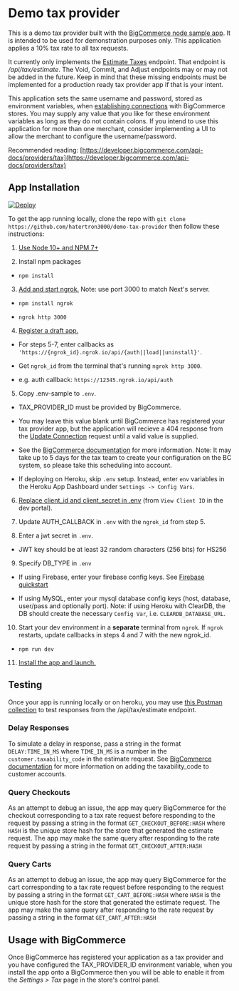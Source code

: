 
  

# Demo tax provider

This is a demo tax provider built with the [BigCommerce node sample app](https://github.com/bigcommerce/sample-app-nodejs). It is intended to be used for demonstration purposes only. This application applies a 10% tax rate to all tax requests.

  

It currently only implements the [Estimate Taxes](https://developer.bigcommerce.com/api-reference/providers/tax-provider-api/tax-provider/estimate) endpoint. That endpoint is _/api/tax/estimate_. The Void, Commit, and Adjust endpoints may or may not be added in the future. Keep in mind that these missing endpoints must be implemented for a production ready tax provider app if that is your intent. 

  

This application sets the same username and password, stored as environment variables, when [establishing connections](https://developer.bigcommerce.com/api-docs/providers/tax#establishing-a-connection) with BigCommerce stores. You may supply any value that you like for these environment variables as long as they do not contain colons. If you intend to use this application for more than one merchant, consider implementing a UI to allow the merchant to configure the username/password.

  

Recommended reading: [https://developer.bigcommerce.com/api-docs/providers/tax](https://developer.bigcommerce.com/api-docs/providers/tax)

  

## App Installation

[![Deploy](https://www.herokucdn.com/deploy/button.svg)](https://heroku.com/deploy?template=https://github.com/hatertron3000/demo-tax-provider)

  

To get the app running locally, clone the repo with `git clone https://github.com/hatertron3000/demo-tax-provider` then follow these instructions:

  

1.  [Use Node 10+ and NPM 7+](https://docs.npmjs.com/downloading-and-installing-node-js-and-npm#checking-your-version-of-npm-and-node-js)

  

2. Install npm packages

  

-  `npm install`

  

3.  [Add and start ngrok.](https://www.npmjs.com/package/ngrok#usage) Note: use port 3000 to match Next's server.

  

-  `npm install ngrok`

  

-  `ngrok http 3000`

  

4.  [Register a draft app.](https://developer.bigcommerce.com/api-docs/apps/quick-start#register-a-draft-app)

  

- For steps 5-7, enter callbacks as `'https://{ngrok_id}.ngrok.io/api/{auth||load||uninstall}'`.

  

- Get `ngrok_id` from the terminal that's running `ngrok http 3000`.

  

- e.g. auth callback: `https://12345.ngrok.io/api/auth`

  

5. Copy .env-sample to `.env`.

  

- TAX_PROVIDER_ID must be provided by BigCommerce.

  

- You may leave this value blank until BigCommerce has registered your tax provider app, but the application will recieve a 404 response from the [Update Connection](https://developer.bigcommerce.com/api-reference/store-management/tax/tax-provider-connection/provider-connection-put) request until a valid value is supplied.

  

- See the [BigCommerce documentation](https://developer.bigcommerce.com/api-docs/providers/tax#sharing-provider-details-with-bigcommerce) for more information. Note: It may take up to 5 days for the tax team to create your configuration on the BC system, so please take this scheduling into account.

  

- If deploying on Heroku, skip `.env` setup. Instead, enter `env` variables in the Heroku App Dashboard under `Settings -> Config Vars`.

  

6.  [Replace client_id and client_secret in .env](https://devtools.bigcommerce.com/my/apps) (from `View Client ID` in the dev portal).

  

7. Update AUTH_CALLBACK in `.env` with the `ngrok_id` from step 5.

  

8. Enter a jwt secret in `.env`.

  

- JWT key should be at least 32 random characters (256 bits) for HS256

  

9. Specify DB_TYPE in `.env`

  

- If using Firebase, enter your firebase config keys. See [Firebase quickstart](https://firebase.google.com/docs/firestore/quickstart)

  

- If using MySQL, enter your mysql database config keys (host, database, user/pass and optionally port). Note: if using Heroku with ClearDB, the DB should create the necessary `Config Var`, i.e. `CLEARDB_DATABASE_URL`.

  

10. Start your dev environment in a **separate** terminal from `ngrok`. If `ngrok` restarts, update callbacks in steps 4 and 7 with the new ngrok_id.

  

-  `npm run dev`

  

11.  [Install the app and launch.](https://developer.bigcommerce.com/api-docs/apps/quick-start#install-the-app)

  

## Testing

  

Once your app is running locally or on heroku, you may use [this Postman collection](https://documenter.getpostman.com/view/45334/UVXhqGyd) to test responses from the /api/tax/estimate endpoint.

### Delay Responses

To simulate a delay in response, pass a string in the format `DELAY:TIME_IN_MS` where `TIME_IN_MS` is a number in the `customer.taxability_code` in the estimate request. See [BigCommerce documentation](https://support.bigcommerce.com/s/article/How-do-I-have-customers-with-a-tax-exempt-status) for more information on adding the taxability_code to customer accounts.

### Query Checkouts

As an attempt to debug an issue, the app may query BigCommerce for the checkout corresponding to a tax rate request before responding to the request by passing a string in the format `GET_CHECKOUT_BEFORE:HASH` where `HASH` is the unique store hash for the store that generated the estimate request. The app may make the same query after responding to the rate request by passing a string in the format `GET_CHECKOUT_AFTER:HASH`

### Query Carts

As an attempt to debug an issue, the app may query BigCommerce for the cart corresponding to a tax rate request before responding to the request by passing a string in the format `GET_CART_BEFORE:HASH` where `HASH` is the unique store hash for the store that generated the estimate request. The app may make the same query after responding to the rate request by passing a string in the format `GET_CART_AFTER:HASH`

  
## Usage with BigCommerce

  

Once BigCommerce has registered your application as a tax provider and you have configured the TAX_PROVIDER_ID environment variable, when you install the app onto a BigCommerce then you will be able to enable it from the _Settings > Tax_ page in the store's control panel.
